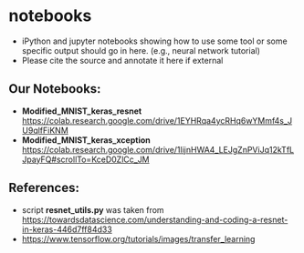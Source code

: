 # notebooks 
- iPython and jupyter notebooks showing how to use some tool or some specific output should go in here. (e.g., neural network tutorial)
- Please cite the source and annotate it here if external

## Our Notebooks: 
- **Modified_MNIST_keras_resnet** https://colab.research.google.com/drive/1EYHRqa4ycRHq6wYMmf4s_JU9qlfFiKNM
- **Modified_MNIST_keras_xception** https://colab.research.google.com/drive/1lijnHWA4_LEJgZnPViJq12kTfLJpayFQ#scrollTo=KceD0ZlCc_JM

## References: 
- script **resnet_utils.py** was taken from https://towardsdatascience.com/understanding-and-coding-a-resnet-in-keras-446d7ff84d33
- https://www.tensorflow.org/tutorials/images/transfer_learning

